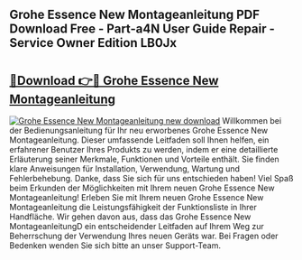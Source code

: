 ## Grohe Essence New Montageanleitung PDF Download Free - Part-a4N User Guide Repair - Service Owner Edition LB0Jx

# <h2><a href="http://df6sm3.blite.top/?on=Grohe+Essence+New+Montageanleitung">🔗Download 👉🔴 Grohe Essence New Montageanleitung</a></h2>

[![Grohe Essence New Montageanleitung new download](https://i.imgur.com/lujVjoI.png)](http://df6sm3.blite.top/?on=Grohe+Essence+New+Montageanleitung)
Willkommen bei der Bedienungsanleitung für Ihr neu erworbenes Grohe Essence New Montageanleitung. Dieser umfassende Leitfaden soll Ihnen helfen, ein erfahrener Benutzer Ihres Produkts zu werden, indem er eine detaillierte Erläuterung seiner Merkmale, Funktionen und Vorteile enthält. Sie finden klare Anweisungen für Installation, Verwendung, Wartung und Fehlerbehebung. Danke, dass Sie sich für uns entschieden haben! Viel Spaß beim Erkunden der Möglichkeiten mit Ihrem neuen Grohe Essence New Montageanleitung! Erleben Sie mit Ihrem neuen Grohe Essence New Montageanleitung die Leistungsfähigkeit der Funktionsliste in Ihrer Handfläche. Wir gehen davon aus, dass das Grohe Essence New MontageanleitungD ein entscheidender Leitfaden auf Ihrem Weg zur Beherrschung der Verwendung Ihres neuen Geräts war. Bei Fragen oder Bedenken wenden Sie sich bitte an unser Support-Team.
